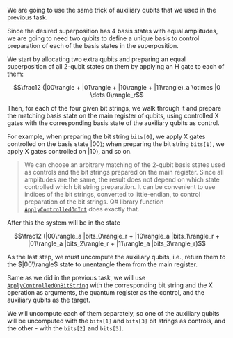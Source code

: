 We are going to use the same trick of auxiliary qubits that we used in the previous task.

Since the desired superposition has 4 basis states with equal amplitudes, we are going to need two qubits to define a unique basis to control preparation of each of the basis states in the superposition.

We start by allocating two extra qubits and preparing an equal superposition of all 2-qubit states on them by applying an H gate to each of them:

$$\frac12 (|00\rangle + |01\rangle + |10\rangle + |11\rangle)_a \otimes |0 \dots 0\rangle_r$$

Then, for each of the four given bit strings, we walk through it and prepare the matching basis state on the main register of qubits, using controlled X gates with the corresponding basis state of the auxiliary qubits as control.

For example, when preparing the bit string `bits[0]`, we apply X gates controlled on the basis state $|00\rangle$; when preparing the bit string `bits[1]`, we apply X gates controlled on $|10\rangle$, and so on.

> We can choose an arbitrary matching of the 2-qubit basis states used as controls and the bit strings prepared on the main register.
> Since all amplitudes are the same, the result does not depend on which state controlled which bit string preparation.
> It can be convenient to use indices of the bit strings, converted to little-endian, to control preparation of the bit strings.
> Q# library function [`ApplyControlledOnInt`](https://learn.microsoft.com/en-us/qsharp/api/qsharp-lang/microsoft.quantum.canon/applycontrolledonint) does exactly that.

After this the system will be in the state

$$\frac12 (|00\rangle_a |bits_0\rangle_r + |10\rangle_a |bits_1\rangle_r + |01\rangle_a |bits_2\rangle_r + |11\rangle_a |bits_3\rangle_r)$$

As the last step, we must uncompute the auxiliary qubits, i.e., return them to the $|00\\rangle$ state to unentangle them from the main register.

Same as we did in the previous task, we will use [`ApplyControlledOnBitString`](https://learn.microsoft.com/en-us/qsharp/api/qsharp-lang/microsoft.quantum.canon/applycontrolledonbitstring) with the corresponding bit string and the X operation as arguments, the quantum register as the control, and the auxiliary qubits as the target.

We will uncompute each of them separately, so one of the auxiliary qubits will be uncomputed with the `bits[1]` and `bits[3]` bit strings as controls, and the other - with the `bits[2]` and `bits[3]`.
